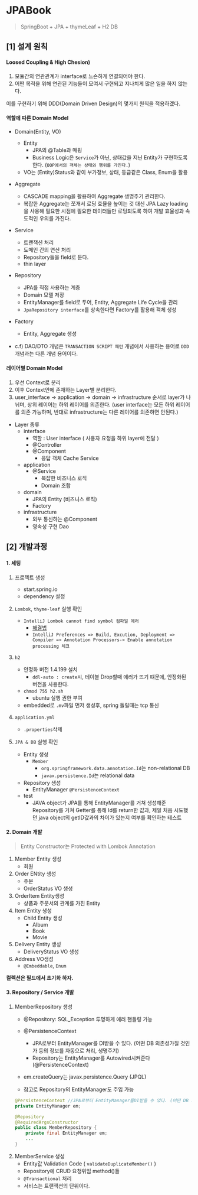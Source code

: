 # JPABook
> SpringBoot + JPA + thymeLeaf + H2 DB

## **[1] 설계 원칙**
#### Loosed Coupling & High Chesion)
1. 모듈간의 연관관계가 interface로 느슨하게 연결되어야 한다.
2. 어떤 목적을 위해 연관된 기능들이 모여서 구현되고 지나치게 많은 일을 하지 않는다.

이를 구현하기 위해 DDD(Domain Driven Design)의 몇가지 원칙을 적용하겠다.

#### 역할에 따른 Domain Model
- Domain(Entity, VO)
    - Entity
        - JPA의 @Table과 매핑
        - Business Logic은 `Service`가 아닌, 상태값을 지닌 Entity가 구현하도록 한다. (`OOP에서의 객체는 상태와 행위를 가진다.`)
    - VO는 (Entity)Status와 같이 부가정보, 상태, 등급같은 Class, Enum을 활용
- Aggregate
    - CASCADE mapping을 활용하여 Aggregate 생명주기 관리한다.
    - 복잡한 Aggregate는 쪼개서 로딩 효율을 높이는 것 대신 JPA Lazy loading을 사용해 필요한 시점에 필요한 데이터들만 로딩되도록 하여 개발 효율성과 속도적인 우의를 가진다.
- Service
    - 트랜잭션 처리
    - 도메인 간의 연산 처리
    - Repository들을 field로 둔다.
    - thin layer
- Repository
    - JPA를 직접 사용하는 계층
    - Domain 모델 저장
    - EntityManager를 field로 두어, Entity, Aggregate Life Cycle을 관리
    - `JpaRepository interface`를 상속한다면 Factory를 활용해 객체 생성
- Factory
    - Entity, Aggregate 생성

- c.f) DAO/DTO 개념은 `TRANSACTION SCRIPT 패턴` 개념에서 사용하는 용어로 `DDD`개념과는 다른 개념 용어이다.

#### 레이어별 Domain Model
1. 우선 Context로 분리
2. 이후 Context안에 존재하는 Layer별 분리한다.
3. user_interface -> application -> domain -> infrastructure 순서로 layer가 나뉘며, 상위 레이어는 하위 레이어를 의존한다. (user interface는 모든 하위 레이어를 의존 가능하며, 반대로 infrastructure는 다른 레이어를 의존하면 안된다.)

- Layer 종류
    - interface
        - 역할 : User interface ( 사용자 요청을 하위 layer에 전달 )
        - @Controller
        - @Component
            - 응답 객체 Cache Service
    - application
        - @Service
            - 복잡한 비즈니스 로직
            - Domain 조합 
    - domain
        - JPA의 Entity (비즈니스 로직)
        - Factory
    - infrastructure
        - 외부 통신하는 @Component
        - 영속성 구현 Dao

## **[2] 개발과정**

#### 1. 세팅

1. 프로젝트 생성
    - start.spring.io
    - dependency 설정
2. `Lombok`, `thyme-leaf` 실행 확인
    - `IntelliJ Lombok cannot find symbol 컴파일 에러`
        - [해결법](http://blog.devenjoy.com/?p=383)
        -  `IntelliJ Preferences => Build, Excution, Deployment => Compiler => Annotation Processors-> Enable annotation processing 체크` 
3. `h2`
    - 안정화 버전 1.4.199 설치
        - `ddl-auto : create`시, 테이블 Drop할때 에러가 뜨기 떄문에, 안정화된 버전을 사용한다.
    - `chmod 755 h2.sh`
        - ubuntu 실행 권한 부여
    - embedded로 `.mv`파일 먼저 생성후, spring 돌릴때는 tcp 통신
4. `application.yml`
    - `.properties`삭제

5. `JPA & DB` 실행 확인
    - Entity 생성
        - `Member`
            - `org.springframework.data.annotation.Id`는 non-relational DB
            - `javax.persistence.Id`는 relational data
    - Repository 생성
        - EntityManager `@PersistenceContext`
    - test
        - JAVA object가 JPA를 통해 EntityManager를 거쳐 생성해준 Repository를 거쳐 Getter를 통해 Id를 return한 값과, 제일 처음 시도했던 java object의 getID값과의 차이가 있는지 여부를 확인하는 테스트

#### 2. Domain 개발
> Entity Constructor는 Protected with Lombok Annotation
1. Member Entity 생성
    - 회원
2. Order ENtity 생성
    - 주문
    - OrderStatus VO 생성
3. OrderItem Entity생성
    - 상품과 주문서의 관계를 가진 Entity
4. Item Entity 생성
    - Child Entity 생성
        - Album 
        - Book
        - Movie
5. Delivery Entity 생성
    - DeliveryStatus VO 생성
6. Address VO생성
    - `@Embeddable`, `Enum`

**컬렉션은 필드에서 초기화 하자.**

#### 3. Repository / Service 개발
1. MemberRepository 생성
    - @Repository: SQL_Exception 투명하게 에러 핸들링 가능
    - @PersistenceContext
        - JPA로부터 EntityManager를 DI받을 수 있다. (어떤 DB 의존성가질 것인가 등의 정보를 자동으로 처리, 생명주기)
        - Repository는 EntityManager를 Autowired시켜준다 (@PersistenceContext)
    - em.createQuery는 javax.persistence.Query (JPQL)

    - 참고로 Repository의 EntityManager도 주입 가능
    ```java
    @PersistenceContext //JPA로부터 EntityManager를DI받을 수 있다. (어떤 DB 의존성가질 것인가 등의 정보를자동으로 처리, 생명주기)
    private EntityManager em;
    ```
    ```java
    @Repository
    @RequiredArgsConstructor
    public class MemberRepository {
        private final EntityManager em;
        ...
    }
    ```
2. MemberService 생성
    - Entity값 Validation Code ( `validateDuplicateMember()` )
    - Repository에 CRUD 요청위임 method()들
    - `@Transactional` 처리
    - 서비스는 트랜잭션의 단위이다.


